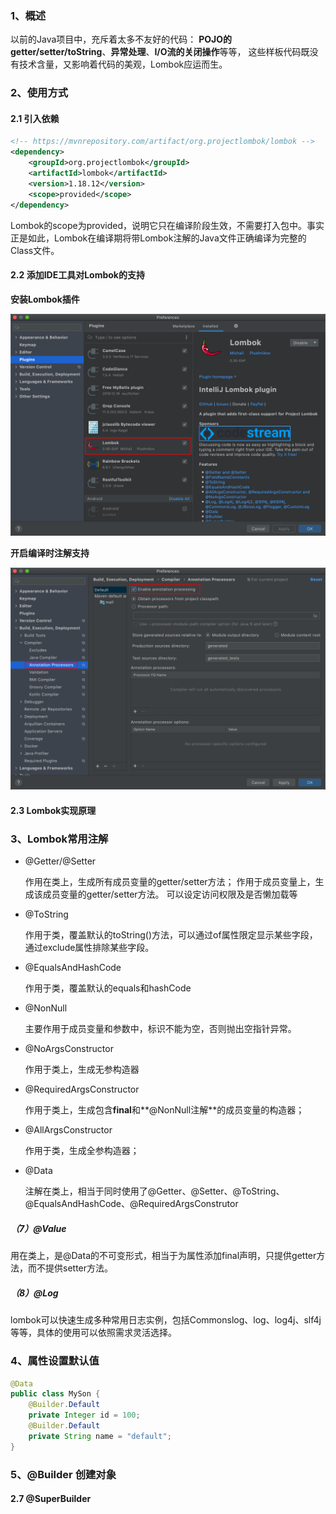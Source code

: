 ### 1、概述

以前的Java项目中，充斥着太多不友好的代码：
**POJO的getter/setter/toString**、**异常处理**、**I/O流的关闭操作**等等，
这些样板代码既没有技术含量，又影响着代码的美观，Lombok应运而生。

### 2、使用方式

#### 2.1 引入依赖

```xml
<!-- https://mvnrepository.com/artifact/org.projectlombok/lombok -->
<dependency>
    <groupId>org.projectlombok</groupId>
    <artifactId>lombok</artifactId>
    <version>1.18.12</version>
    <scope>provided</scope>
</dependency>
```

Lombok的scope为provided，说明它只在编译阶段生效，不需要打入包中。事实正是如此，Lombok在编译期将带Lombok注解的Java文件正确编译为完整的Class文件。

#### 2.2 添加IDE工具对Lombok的支持

**安装Lombok插件**

![image-20200730003543607](../../images/image-20200730003543607.png)

**开启编译时注解支持**

![image-20200730003918805](../../images/image-20200730003918805.png)

#### 2.3 Lombok实现原理



### 3、Lombok常用注解

- @Getter/@Setter

  作用在类上，生成所有成员变量的getter/setter方法；
  作用于成员变量上，生成该成员变量的getter/setter方法。
  可以设定访问权限及是否懒加载等

- @ToString

  作用于类，覆盖默认的toString()方法，可以通过of属性限定显示某些字段，通过exclude属性排除某些字段。

- @EqualsAndHashCode

  作用于类，覆盖默认的equals和hashCode

- @NonNull

  主要作用于成员变量和参数中，标识不能为空，否则抛出空指针异常。

- @NoArgsConstructor

  作用于类上，生成无参构造器

- @RequiredArgsConstructor

  作用于类上，生成包含**final**和**@NonNull注解**的成员变量的构造器；

- @AllArgsConstructor

  作用于类，生成全参构造器；

- @Data

  注解在类上，相当于同时使用了@Getter、@Setter、@ToString、@EqualsAndHashCode、@RequiredArgsConstrutor

##### （7）**@Value**

用在类上，是@Data的不可变形式，相当于为属性添加final声明，只提供getter方法，而不提供setter方法。

##### （8）**@Log**

lombok可以快速生成多种常用日志实例，包括Commonslog、log、log4j、slf4j等等，具体的使用可以依照需求灵活选择。

### 4、属性设置默认值

```java
@Data
public class MySon {
    @Builder.Default
    private Integer id = 100;
    @Builder.Default
    private String name = "default";
}
```

### 5、@Builder 创建对象



#### 2.7 @SuperBuilder

